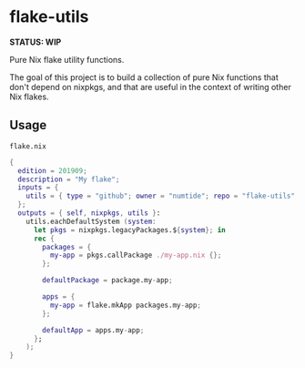 # flake-utils

**STATUS: WIP**

Pure Nix flake utility functions.

The goal of this project is to build a collection of pure Nix functions that don't
depend on nixpkgs, and that are useful in the context of writing other Nix
flakes.

## Usage

`flake.nix`
```nix
{
  edition = 201909;
  description = "My flake";
  inputs = {
    utils = { type = "github"; owner = "numtide"; repo = "flake-utils"; };
  };
  outputs = { self, nixpkgs, utils }:
    utils.eachDefaultSystem (system:
      let pkgs = nixpkgs.legacyPackages.${system}; in
      rec {
        packages = {
          my-app = pkgs.callPackage ./my-app.nix {};
        };

        defaultPackage = package.my-app;

        apps = {
          my-app = flake.mkApp packages.my-app;
        };

        defaultApp = apps.my-app;
      };
    );
}
```

